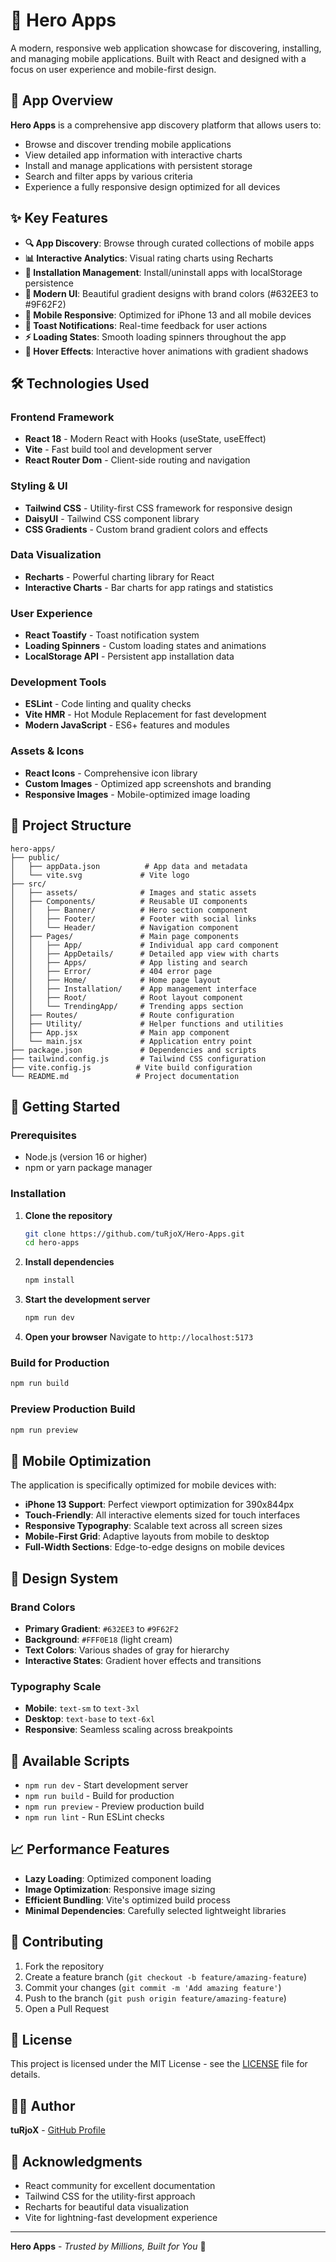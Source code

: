 # 🚀 Hero Apps

A modern, responsive web application showcase for discovering, installing, and managing mobile applications. Built with React and designed with a focus on user experience and mobile-first design.

## 📱 App Overview

**Hero Apps** is a comprehensive app discovery platform that allows users to:

- Browse and discover trending mobile applications
- View detailed app information with interactive charts
- Install and manage applications with persistent storage
- Search and filter apps by various criteria
- Experience a fully responsive design optimized for all devices

## ✨ Key Features

- **🔍 App Discovery**: Browse through curated collections of mobile apps
- **📊 Interactive Analytics**: Visual rating charts using Recharts
- **💾 Installation Management**: Install/uninstall apps with localStorage persistence
- **🎨 Modern UI**: Beautiful gradient designs with brand colors (#632EE3 to #9F62F2)
- **📱 Mobile Responsive**: Optimized for iPhone 13 and all mobile devices
- **🔔 Toast Notifications**: Real-time feedback for user actions
- **⚡ Loading States**: Smooth loading spinners throughout the app
- **🎯 Hover Effects**: Interactive hover animations with gradient shadows

## 🛠️ Technologies Used

### **Frontend Framework**

- **React 18** - Modern React with Hooks (useState, useEffect)
- **Vite** - Fast build tool and development server
- **React Router Dom** - Client-side routing and navigation

### **Styling & UI**

- **Tailwind CSS** - Utility-first CSS framework for responsive design
- **DaisyUI** - Tailwind CSS component library
- **CSS Gradients** - Custom brand gradient colors and effects

### **Data Visualization**

- **Recharts** - Powerful charting library for React
- **Interactive Charts** - Bar charts for app ratings and statistics

### **User Experience**

- **React Toastify** - Toast notification system
- **Loading Spinners** - Custom loading states and animations
- **LocalStorage API** - Persistent app installation data

### **Development Tools**

- **ESLint** - Code linting and quality checks
- **Vite HMR** - Hot Module Replacement for fast development
- **Modern JavaScript** - ES6+ features and modules

### **Assets & Icons**

- **React Icons** - Comprehensive icon library
- **Custom Images** - Optimized app screenshots and branding
- **Responsive Images** - Mobile-optimized image loading

## 📂 Project Structure

```
hero-apps/
├── public/
│   ├── appData.json          # App data and metadata
│   └── vite.svg             # Vite logo
├── src/
│   ├── assets/              # Images and static assets
│   ├── Components/          # Reusable UI components
│   │   ├── Banner/          # Hero section component
│   │   ├── Footer/          # Footer with social links
│   │   └── Header/          # Navigation component
│   ├── Pages/               # Main page components
│   │   ├── App/             # Individual app card component
│   │   ├── AppDetails/      # Detailed app view with charts
│   │   ├── Apps/            # App listing and search
│   │   ├── Error/           # 404 error page
│   │   ├── Home/            # Home page layout
│   │   ├── Installation/    # App management interface
│   │   ├── Root/            # Root layout component
│   │   └── TrendingApp/     # Trending apps section
│   ├── Routes/              # Route configuration
│   ├── Utility/             # Helper functions and utilities
│   ├── App.jsx              # Main app component
│   └── main.jsx             # Application entry point
├── package.json             # Dependencies and scripts
├── tailwind.config.js       # Tailwind CSS configuration
├── vite.config.js          # Vite build configuration
└── README.md               # Project documentation
```

## 🚀 Getting Started

### Prerequisites

- Node.js (version 16 or higher)
- npm or yarn package manager

### Installation

1. **Clone the repository**

   ```bash
   git clone https://github.com/tuRjoX/Hero-Apps.git
   cd hero-apps
   ```

2. **Install dependencies**

   ```bash
   npm install
   ```

3. **Start the development server**

   ```bash
   npm run dev
   ```

4. **Open your browser**
   Navigate to `http://localhost:5173`

### Build for Production

```bash
npm run build
```

### Preview Production Build

```bash
npm run preview
```

## 📱 Mobile Optimization

The application is specifically optimized for mobile devices with:

- **iPhone 13 Support**: Perfect viewport optimization for 390x844px
- **Touch-Friendly**: All interactive elements sized for touch interfaces
- **Responsive Typography**: Scalable text across all screen sizes
- **Mobile-First Grid**: Adaptive layouts from mobile to desktop
- **Full-Width Sections**: Edge-to-edge designs on mobile devices

## 🎨 Design System

### Brand Colors

- **Primary Gradient**: `#632EE3` to `#9F62F2`
- **Background**: `#FFF0E18` (light cream)
- **Text Colors**: Various shades of gray for hierarchy
- **Interactive States**: Gradient hover effects and transitions

### Typography Scale

- **Mobile**: `text-sm` to `text-3xl`
- **Desktop**: `text-base` to `text-6xl`
- **Responsive**: Seamless scaling across breakpoints

## 🔧 Available Scripts

- `npm run dev` - Start development server
- `npm run build` - Build for production
- `npm run preview` - Preview production build
- `npm run lint` - Run ESLint checks

## 📈 Performance Features

- **Lazy Loading**: Optimized component loading
- **Image Optimization**: Responsive image sizing
- **Efficient Bundling**: Vite's optimized build process
- **Minimal Dependencies**: Carefully selected lightweight libraries

## 🤝 Contributing

1. Fork the repository
2. Create a feature branch (`git checkout -b feature/amazing-feature`)
3. Commit your changes (`git commit -m 'Add amazing feature'`)
4. Push to the branch (`git push origin feature/amazing-feature`)
5. Open a Pull Request

## 📄 License

This project is licensed under the MIT License - see the [LICENSE](LICENSE) file for details.

## 👨‍💻 Author

**tuRjoX** - [GitHub Profile](https://github.com/tuRjoX)

## 🙏 Acknowledgments

- React community for excellent documentation
- Tailwind CSS for the utility-first approach
- Recharts for beautiful data visualization
- Vite for lightning-fast development experience

---

**Hero Apps** - _Trusted by Millions, Built for You_ 🚀
